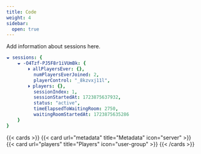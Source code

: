 ```yaml
---
title: Code
weight: 4
sidebar:
  open: true
---
```


Add information about sessions here.

```yaml
🞃 sessions: {
    🞃 -O4Tzf-PJ5F8r1iVUmBk: {
        🞂 allPlayersEver: {},
          numPlayersEverJoined: 2,
          playerControl: "_8kzvxj11l",
        🞂 players: {},
          sessionIndex: 1,
          sessionStartedAt: 1723875637932,
          status: "active",
          timeElapsedToWaitingRoom: 2750,
          waitingRoomStartedAt: 1723875635286
    }
}
```

{{< cards >}}
  {{< card url="metadata" title="Metadata" icon="server" >}}
  {{< card url="players" title="Players" icon="user-group" >}}
{{< /cards >}}
